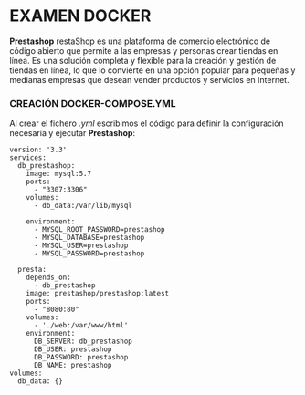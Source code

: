 # EXAMEN DOCKER

**Prestashop** restaShop es una plataforma de comercio electrónico de código abierto que
permite a las empresas y personas crear tiendas en línea.
Es una solución completa y flexible para la creación y gestión de tiendas en línea,
lo que lo convierte en una opción popular para pequeñas y medianas empresas
que desean vender productos y servicios en Internet.


### CREACIÓN DOCKER-COMPOSE.YML
Al crear el fichero *.yml* escribimos el código para definir
la configuración necesaria y ejecutar **Prestashop**:

```
version: '3.3'
services:
  db_prestashop:
    image: mysql:5.7
    ports:
      - "3307:3306"
    volumes:
      - db_data:/var/lib/mysql

    environment:
      - MYSQL_ROOT_PASSWORD=prestashop
      - MYSQL_DATABASE=prestashop
      - MYSQL_USER=prestashop
      - MYSQL_PASSWORD=prestashop

  presta:
    depends_on:
      - db_prestashop
    image: prestashop/prestashop:latest
    ports:
      - "8080:80"
    volumes:
      - './web:/var/www/html'
    environment:
      DB_SERVER: db_prestashop
      DB_USER: prestashop
      DB_PASSWORD: prestashop
      DB_NAME: prestashop
volumes:
  db_data: {}
```